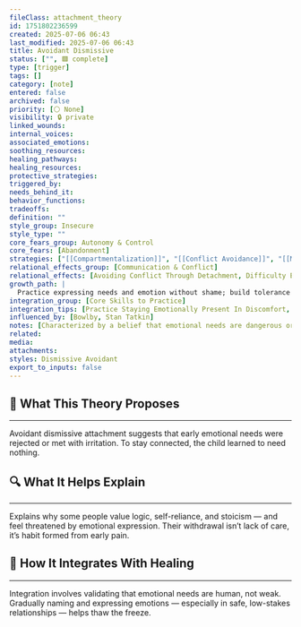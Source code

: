 ```yaml
---
fileClass: attachment_theory
id: 1751802236599
created: 2025-07-06 06:43
last_modified: 2025-07-06 06:43
title: Avoidant Dismissive
status: ["", 🟩 complete]
type: [trigger]
tags: []
category: [note]
entered: false
archived: false
priority: [⚪ None]
visibility: 🔒 private
linked_wounds: 
internal_voices: 
associated_emotions: 
soothing_resources: 
healing_pathways: 
healing_resources: 
protective_strategies: 
triggered_by: 
needs_behind_it: 
behavior_functions: 
tradeoffs: 
definition: ""
style_group: Insecure
style_type: ""
core_fears_group: Autonomy & Control
core_fears: [Abandonment]
strategies: ["[[Compartmentalization]]", "[[Conflict Avoidance]]", "[[Minimizing Emotion]]"]
relational_effects_group: [Communication & Conflict]
relational_effects: [Avoiding Conflict Through Detachment, Difficulty Expressing Needs Directly]
growth_path: |
  Practice expressing needs and emotion without shame; build tolerance for intimacy.
integration_group: [Core Skills to Practice]
integration_tips: [Practice Staying Emotionally Present In Discomfort, Name And Challenge All-Or-Nothing Thinking]
influenced_by: [Bowlby, Stan Tatkin]
notes: [Characterized by a belief that emotional needs are dangerous or weak. Often seeks independence over connection by default.]
related: 
media: 
attachments: 
styles: Dismissive Avoidant
export_to_inputs: false
---
```


## 🧠 What This Theory Proposes
---
Avoidant dismissive attachment suggests that early emotional needs were rejected or met with irritation. To stay connected, the child learned to need nothing.

## 🔍 What It Helps Explain
---
Explains why some people value logic, self-reliance, and stoicism — and feel threatened by emotional expression. Their withdrawal isn’t lack of care, it’s habit formed from early pain.

## 🧩 How It Integrates With Healing
---
Integration involves validating that emotional needs are human, not weak. Gradually naming and expressing emotions — especially in safe, low-stakes relationships — helps thaw the freeze.
